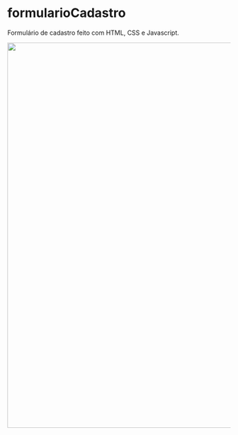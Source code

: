 # formularioCadastro
Formulário de cadastro feito com HTML, CSS e Javascript.

<div align="center">
<img src="https://user-images.githubusercontent.com/85205144/157096678-cd886e9e-d9f1-412b-b064-888cba2cd8d9.PNG" width="870px" />
</div>
